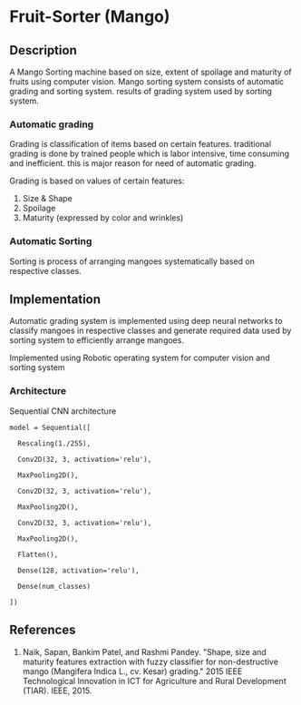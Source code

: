 # Fruit-Sorter (Mango)

## Description

A Mango Sorting machine based on size, extent of spoilage and maturity of fruits using computer vision. Mango sorting system consists of automatic grading and sorting system. results of grading system used by sorting system. 

### Automatic grading 

Grading is classification of items based on certain features. traditional grading is done by trained people which is labor intensive, time consuming and inefficient. this is major reason for need of automatic grading. 

Grading is based on values of certain features: 
1. Size & Shape
2. Spoilage
3. Maturity (expressed by color and wrinkles)

### Automatic Sorting

Sorting is process of arranging mangoes systematically based on respective classes. 

## Implementation 

Automatic grading system is implemented using deep neural networks to classify mangoes in respective classes and generate required data used by sorting system to efficiently arrange mangoes.

Implemented using Robotic operating system for computer vision and sorting system

### Architecture
Sequential CNN architecture

`model = Sequential([`

`  Rescaling(1./255),`

`  Conv2D(32, 3, activation='relu'),`

`  MaxPooling2D(),`

`  Conv2D(32, 3, activation='relu'),`

`  MaxPooling2D(),`

`  Conv2D(32, 3, activation='relu'),`

`  MaxPooling2D(),`

`  Flatten(),`

`  Dense(128, activation='relu'),`

`  Dense(num_classes)`

`])`


## References

1. Naik, Sapan, Bankim Patel, and Rashmi Pandey. "Shape, size and maturity features extraction with fuzzy classifier for non-destructive mango (Mangifera Indica L., cv. Kesar) grading." 2015 IEEE Technological Innovation in ICT for Agriculture and Rural Development (TIAR). IEEE, 2015.
